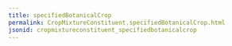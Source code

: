 ```yaml
---
title: specifiedBotanicalCrop
permalink: CropMixtureConstituent.specifiedBotanicalCrop.html
jsonid: cropmixtureconstituent_specifiedbotanicalcrop
---
```

